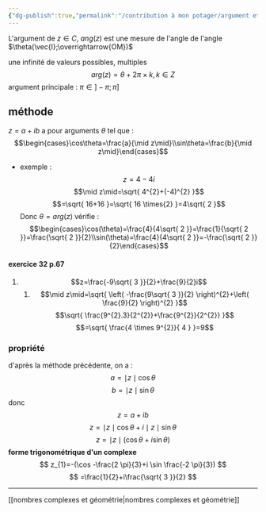```yaml
---
{"dg-publish":true,"permalink":"/contribution à mon potager/argument et forme trigonométrique/"}
---
```


L'argument de $z\in C$, $ang(z)$ est une mesure de l'angle de l'angle $\theta(\vec{I};\overrightarrow{OM})$

une infinité de valeurs possibles, multiples 
$$arg(z)=\theta+2\pi \times k, k \in Z$$
argument principale : $\pi\in]-\pi;\pi]$
## méthode
$z=a+ib$ a pour arguments $\theta$ tel que :
$$\begin{cases}\cos\theta=\frac{a}{\mid z\mid}\\sin\theta=\frac{b}{\mid z\mid}\end{cases}$$
- exemple : $$z=4-4i$$ $$\mid z\mid=\sqrt{ 4^{2}+(-4)^{2} }$$ $$=\sqrt{ 16+16 }=\sqrt{ 16 \times{2} }=4\sqrt{ 2 }$$ Donc $\theta=arg(z)$ vérifie : $$\begin{cases}\cos(\theta)=\frac{4}{4\sqrt{ 2 }}=\frac{1}{\sqrt{ 2 }}=\frac{\sqrt{ 2 }}{2}\\sin(\theta)=\frac{4}{4\sqrt{ 2 }}=-\frac{\sqrt{ 2 }}{2}\end{cases}$$
#### exercice 32 p.67
1. $$z=\frac{-9\sqrt{ 3 }}{2}+\frac{9}{2}i$$
	1. $$\mid z\mid=\sqrt{ \left( -\frac{9\sqrt{ 3 }}{2} \right)^{2}+\left( \frac{9}{2} \right)^{2} }$$ $$\sqrt{ \frac{9^{2}.3}{2^{2}}+\frac{9^{2}}{2^{2}} }$$ $$=\sqrt{ \frac{4 \times 9^{2}}{ 4 } }=9$$
### propriété
d'après la méthode précédente, on a : $$a=\mid z\mid \cos\theta$$ $$b=\mid z\mid \sin\theta$$ donc $$z=a+ib$$ $$z=\mid z\mid \cos\theta+i\mid z\mid \sin\theta$$
$$z=\mid z\mid(\cos \theta +i \sin\theta)$$ **forme trigonométrique d'un complexe**
$$
z_{1}=-(\cos -\frac{2 \pi}{3}+i \sin \frac{-2 \pi}{3})
$$
$$
=\frac{1}{2}+i\frac{\sqrt{ 3 }}{2}
$$

---
[[nombres complexes et géométrie\|nombres complexes et géométrie]]